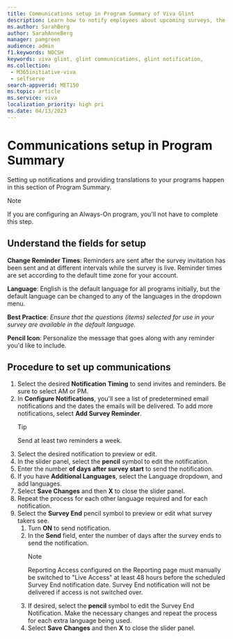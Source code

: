 ```yaml
---
title: Communications setup in Program Summary of Viva Glint
description: Learn how to notify employees about upcoming surveys, the window for taking a survey, and providing the survey in their preferred language is key.
ms.author: SarahBerg
author: SarahAnneBerg
manager: pamgreen
audience: admin
f1.keywords: NOCSH
keywords: viva glint, glint communications, glint notification,
ms.collection: 
 - M365initiative-viva
 - selfserve
search-appverid: MET150
ms.topic: article
ms.service: viva
localization_priority: high pri
ms.date: 04/13/2023
---
```


# Communications setup in Program Summary

Setting up notifications and providing translations to your programs happen in this section of Program Summary.

>[!NOTE]
> If you are configuring an Always-On program, you'll not have to complete this step.

## Understand the fields for setup

**Change Reminder Times**: Reminders are sent after the survey invitation has been sent and at different intervals while the survey is live. Reminder times are set according to the default time zone for your account.

**Language**: English is the default language for all programs initially, but the default language can be changed to any of the languages in the dropdown menu.

**Best Practice**: _Ensure that the questions (items) selected for use in your survey are available in the default language._

**Pencil Icon**: Personalize the message that goes along with any reminder you'd like to include.

## Procedure to set up communications

1. Select the desired **Notification Timing** to send invites and reminders. Be sure to select AM or PM.
2. In **Configure Notifications**, you'll see a list of predetermined email notifications and the dates the emails will be delivered. To add more notifications, select **Add Survey Reminder**.
   >[!TIP]
   > Send at least two reminders a week.
3. Select the desired notification to preview or edit.
4. In the slider panel, select the **pencil** symbol to edit the notification.
5. Enter the number **of days after survey start** to send the notification.
6. If you have **Additional Languages**, select the Language dropdown, and add languages.
7. Select **Save Changes** and then **X** to close the slider panel.
8. Repeat the process for each other language required and for each notification.
9. Select the **Survey End** pencil symbol to preview or edit what survey takers see.
   1. Turn **ON** to send notification.
   2. In the **Send** field, enter the number of days after the survey ends to send the notification.
       >[!NOTE]
       >Reporting Access configured on the Reporting page must manually be switched to "Live Access" at least 48 hours before the scheduled Survey End notification date. Survey End notification will not be delivered if access is not switched over.
   3. If desired, select the **pencil** symbol to edit the Survey End Notification. Make the necessary changes and repeat the process for each extra language being used.
   4. Select **Save Changes** and then **X** to close the slider panel.